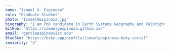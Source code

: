 ```yaml
---
name: "Ismael G. Espinoza"
role: "Graduate Student"
photo: "IsmaelGEspinoza.jpg"
biography: "I am PhD candidate in Earth Systems Geography and Fulbright Scholar from Colombia. My research interests include Quaternary ecology and climate-mediated vegetation dynamics. My dissertation aims to using ancient environmental DNA (aeDNA) and pollen records to understand vegetation responses to anthropogenic impacts."
GitHub: "https://ismaelgespinoza.github.io/"
email: "garciaespino@wisc.edu"
BlueSky: "https://bsky.app/profile/ismaelgespinoza.bsky.social"
seniority: "3"
---
```

